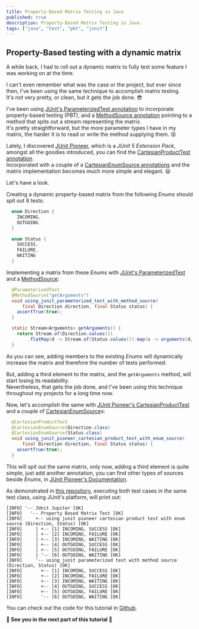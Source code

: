 ```yaml
---
title: Property-Based Matrix Testing in Java
published: true
description: Property-Based Matrix Testing in Java.
tags: ["java", "test", "pbt", "junit"]
---
```


## Property-Based testing with a dynamic matrix

A while back, I had to roll out a dynamic matrix to fully test some feature I was working on at the time.</br>

I can't even remember what was the case or the project, but ever since then, I've been using the same technique to accomplish matrix testing.</br>
It's not very pretty, or clean, but it gets the job done. :sunglasses:</br>

I've been using [JUnit's ParameterizedTest annotation][1] to incorporate property-based testing (PBT), and a [MethodSource annotation][2] pointing to a method that spits out a stream representing the matrix.</br>
It's pretty straightforward, but the more parameter types I have in my matrix, the harder it is to read or write the method supplying them. :dizzy_face:</br>

Lately, I discovered [JUnit Pioneer][3], which is a *JUnit 5 Extension Pack*, amongst all the goodies introduced, you can find the [CartesianProductTest annotation][4].</br>
Incorporated with a couple of a [CartesianEnumSource annotations][5] and the matrix implementation becomes much more simple and elegant. :smiley:</br>

Let's have a look.</br>

Creating a dynamic property-based matrix from the following *Enums* should spit out 6 tests:

```java
  enum Direction {
    INCOMING,
    OUTGOING
  }

  enum Status {
    SUCCESS,
    FAILURE,
    WAITING
  }
```

Implementing a matrix from these *Enums* with [JUnit's ParameterizedTest][1] and a [MethodSource][2]:

```java
  @ParameterizedTest
  @MethodSource("getArguments")
  void using_junit_parameterized_test_with_method_source(
      final Direction direction, final Status status) {
    assertTrue(true);
  }

  static Stream<Arguments> getArguments() {
    return Stream.of(Direction.values())
        .flatMap(d -> Stream.of(Status.values()).map(s -> arguments(d, s)));
  }
```

As you can see, adding members to the existing *Enums* will dynamically increase the matrix and therefore the number of tests performed.</br>

But, adding a third element to the matrix, and the `getArguments` method, will start losing its readability.</br>
Nevertheless, that gets the job done, and I've been using this technique throughout my projects for a long time now.

Now, let's accomplish the same with [JUnit Pioneer's CartesianProductTest][4] and a couple of [CartesianEnumSource][5]s:

```java
  @CartesianProductTest
  @CartesianEnumSource(Direction.class)
  @CartesianEnumSource(Status.class)
  void using_junit_pioneer_cartesian_product_test_with_enum_source(
      final Direction direction, final Status status) {
    assertTrue(true);
  }
```

This will spit out the same matrix, only now, adding a third element is quite simple, just add another annotation, you can find other types of sources beside *Enums*, in [JUnit Pioneer's Documentation][6].</br>

As demonstrated in [this repository][0], executing both test cases in the same test class, using JUnit's platform, will print out:

```text
[INFO] '-- JUnit Jupiter [OK]
[INFO]   '-- Property Based Matrix Test [OK]
[INFO]     +-- using junit pioneer cartesian product test with enum source (Direction, Status) [OK]
[INFO]     | +-- [1] INCOMING, SUCCESS [OK]
[INFO]     | +-- [2] INCOMING, FAILURE [OK]
[INFO]     | +-- [3] INCOMING, WAITING [OK]
[INFO]     | +-- [4] OUTGOING, SUCCESS [OK]
[INFO]     | +-- [5] OUTGOING, FAILURE [OK]
[INFO]     | '-- [6] OUTGOING, WAITING [OK]
[INFO]     '-- using junit parameterized test with method source (Direction, Status) [OK]
[INFO]       +-- [1] INCOMING, SUCCESS [OK]
[INFO]       +-- [2] INCOMING, FAILURE [OK]
[INFO]       +-- [3] INCOMING, WAITING [OK]
[INFO]       +-- [4] OUTGOING, SUCCESS [OK]
[INFO]       +-- [5] OUTGOING, FAILURE [OK]
[INFO]       '-- [6] OUTGOING, WAITING [OK]
```

You can check out the code for this tutorial in [Github][0].

**:wave: See you in the next part of this tutorial :wave:**

[0]: https://github.com/TomerFi/property-based-matrix-testing-tutorial
[1]: https://junit.org/junit5/docs/current/user-guide/#writing-tests-parameterized-tests
[2]: https://junit.org/junit5/docs/current/user-guide/#writing-tests-parameterized-tests-sources-MethodSource
[3]: https://junit-pioneer.org/
[4]: https://junit-pioneer.org/docs/cartesian-product/
[5]: https://junit-pioneer.org/docs/cartesian-product/#cartesianenumsource
[6]: https://junit-pioneer.org/docs/cartesian-product/#annotating-your-test-method
